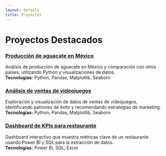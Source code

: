 ```yaml
---
layout: default
title: Proyectos
---
```


# Proyectos Destacados

### [Producción de aguacate en México](https://github.com/isaacbu710/Producci-n_de_aguacate_Mexico)
Análisis de producción de aguacate en México y comparación con otros países, utilizando Python y visualizaciones de datos.  
**Tecnologías:** Python, Pandas, Matplotlib, Seaborn

### [Análisis de ventas de videojuegos](https://github.com/isaacbu710/video-games-analysis)
Exploración y visualización de datos de ventas de videojuegos, identificando patrones de éxito y recomendando estrategias de marketing.  
**Tecnologías:** Python, Pandas, Matplotlib, Seaborn

### [Dashboard de KPIs para restaurante](https://github.com/isaacbu710/restaurant-kpi-dashboard)
Dashboard interactivo que muestra métricas clave de un restaurante usando Power BI y SQL para la extracción de datos.  
**Tecnologías:** Power BI, SQL, Excel

